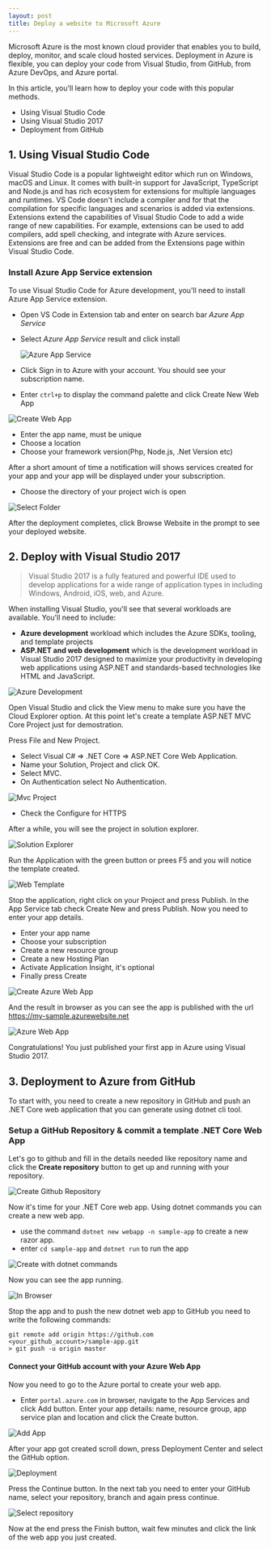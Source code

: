 ```yaml
---
layout: post
title: Deploy a website to Microsoft Azure
---
```


Microsoft Azure is the most known cloud provider that enables you to build, deploy, monitor, and scale cloud hosted services. Deployment in Azure is flexible, you can deploy your code from Visual Studio, from GitHub, from Azure DevOps, and Azure portal. 

In this article, you'll learn how to deploy your code with this popular methods.

- Using Visual Studio Code
- Using Visual Studio 2017
- Deployment from GitHub

## 1. Using Visual Studio Code

Visual Studio Code is a popular lightweight editor which run on Windows, macOS and Linux. It comes with built-in support for JavaScript, TypeScript and Node.js and has rich ecosystem for extensions for multiple languages and runtimes. VS Code doesn't include a compiler and for that the compilation for specific languages and scenarios is added via extensions.
Extensions extend the capabilities of Visual Studio Code to add a wide range of new capabilities. For example, extensions can be used to add compilers, add spell checking, and integrate with Azure services.
Extensions are free and can be added from the Extensions page within Visual Studio Code. 

### Install Azure App Service extension

To use Visual Studio Code for Azure development, you'll need to install  Azure App Service extension.

- Open VS Code in Extension tab and enter on search bar *Azure App Service* 
- Select *Azure App Service* result and click install

   ![Azure App Service](/images/SecondPost/VSExtension.png)

- Click Sign in to Azure with your account. You should see your subscription name.
- Enter `ctrl+p` to display the command palette and click Create New Web App

 ![Create Web App](/images/SecondPost/CreateWebApp.PNG)

- Enter the app name, must be unique
- Choose a location 
- Choose your framework version(Php, Node.js, .Net Version etc)

After a short amount of time a notification will shows services created for your app and your app will be displayed under your subscription. 
- Choose the directory of your project wich is open

 ![Select Folder](/images/SecondPost/SelectFolder.PNG)

After the deployment completes, click Browse Website in the prompt to see your deployed website.

## 2. Deploy with Visual Studio 2017

>Visual Studio 2017 is a fully featured and powerful IDE used to develop applications for a wide range of application types in including Windows, Android, iOS, web, and Azure.

When installing Visual Studio, you'll see that several workloads are available. You'll need to include: 
- **Azure development** workload which includes the Azure SDKs, tooling, and template projects
- **ASP.NET and web development** which is the development workload in Visual Studio 2017 designed to maximize your productivity in developing web applications using ASP.NET and standards-based technologies like HTML and JavaScript.

![Azure Development](/images/SecondPost/select-azure-workload.PNG)

Open Visual Studio and click the View menu to make sure you have the Cloud Explorer option.
At this point let's create a template ASP.NET MVC Core Project just for demostration. 

Press File and New Project.

- Select Visual C# => .NET Core => ASP.NET Core Web Application.
- Name your Solution, Project and click OK.
- Select MVC.
- On Authentication select No Authentication.

![Mvc Project](/images/SecondPost/MvcProject.PNG)

- Check the Configure for HTTPS

After a while, you will see the project in solution explorer.

![Solution Explorer](/images/SecondPost/SolutionExplorer.PNG)

Run the Application with the green button or prees F5 and you will notice the template created.

![Web Template](/images/SecondPost/Template.PNG)

Stop the application, right click on your Project and press Publish.
In the App Service tab check Create New and press Publish. Now you need to enter your app details.
- Enter your app name
- Choose your subscription
- Create a new resource group
- Create a new Hosting Plan
- Activate Application Insight, it's optional
- Finally press Create

![Create Azure Web App](/images/SecondPost/CreateAzureWebApp.PNG)

And the result in browser as you can see the app is published with the url https://my-sample.azurewebsite.net

![Azure Web App](/images/SecondPost/AzureApp.PNG)

Congratulations! You just published your first app in Azure using Visual Studio 2017. 

## 3. Deployment to Azure from GitHub

To start with, you need to create a new repository in GitHub and push an .NET Core web application that you can generate using dotnet cli tool.

###  Setup a GitHub Repository & commit a template .NET Core Web App

Let's go to github and fill in the details needed like repository name and click the **Create repository** button to get up and running with your repository. 

![Create Github Repository](/images/SecondPost/Githubrepo.PNG)

Now it's time for your .NET Core web app. Using dotnet commands you can create a new web app.
- use the command `dotnet new webapp -n sample-app` to create a new razor app.
- enter `cd sample-app` and `dotnet run` to run the app 

![Create with dotnet commands](/images/SecondPost/DotnetCommands.PNG)

Now you can see the app running.

![In Browser](/images/SecondPost/InBrowser.PNG)

Stop the app and to push the new dotnet web app to GitHub you need to write the following commands:

```
git remote add origin https://github.com
<your_github_account>/sample-app.git
> git push -u origin master
```

#### Connect your GitHub account with your Azure Web App

Now you need to go to the Azure portal to create your web app.

- Enter `portal.azure.com` in browser, navigate to the App Services and click Add button. Enter your app details: name, resource group, app service plan and location and click the Create button.

![Add App](/images/SecondPost/AddApp.PNG)

After your app got created scroll down, press Deployment Center and select the GitHub option.

 ![Deployment](/images/SecondPost/Deployment.PNG)

 Press the Continue button. In the next tab you need to enter your GitHub name, select your repository, branch and again press continue.

![Select repository](/images/SecondPost/SelectRepository.PNG)

Now at the end press the Finish button, wait few minutes and click the link of the web app you just created.
